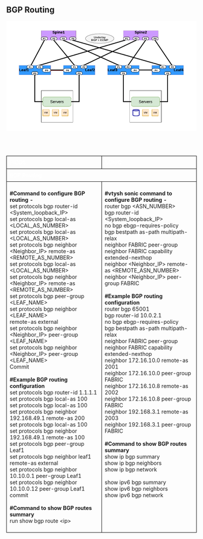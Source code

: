 ## <b> BGP Routing</b> 

![BGP-Routing ](../img/BGP-Routing.png)

<style>
  table {
    border-collapse: collapse;
    table-layout: fixed;
    width: 100%;
  }

  th, td {
    border: 1px solid black;
    padding: 8px;
    text-align: left;
    vertical-align: top;
    word-wrap: break-word;
    width: 50%; 
  }

  th {
    color: white;
    background-color: ;
  }
</style>

<br></br>

<table>
<tr>
<th>PICOS</th>
<th>SONiC</th>
</tr>
<tr>
<th colspan='2'>BGP Routing</th>
</tr>
<tr>
<td>

<b>#Command to configure BGP routing -</b><br>
set protocols bgp router-id &lt;System_loopback_IP><br>
 set protocols bgp local-as &lt;LOCAL_AS_NUMBER><br>
 set protocols bgp local-as &lt;LOCAL_AS_NUMBER><Br>
 set protocols bgp neighbor &lt;Neighbor_IP> remote-as &lt;REMOTE_AS_NUMBER><br>
 set protocols bgp local-as &lt;LOCAL_AS_NUMBER><br>
 set protocols bgp neighbor &lt;Neighbor_IP>  remote-as &lt;REMOTE_AS_NUMBER><br>
 set protocols bgp peer-group &lt;LEAF_NAME><br>
 set protocols bgp neighbor &lt;LEAF_NAME><br>
 remote-as external<br>
 set protocols bgp neighbor &lt;Neighbor_IP> peer-group &lt;LEAF_NAME><br>
 set protocols bgp neighbor &lt;Neighbor_IP>  peer-group &lt;LEAF_NAME><br>
Commit<br>
</br>
<b>#Example BGP routing configuration</b><br>
 set protocols bgp router-id 1.1.1.1<br>
 set protocols bgp local-as 100<Br>
 set protocols bgp local-as 100<br>
 set protocols bgp neighbor 192.168.49.1 remote-as 200<br>
 set protocols bgp local-as 100<br>
 set protocols bgp neighbor 192.168.49.1 remote-as 100<br>
 set protocols bgp peer-group Leaf1<br>
 set protocols bgp neighbor leaf1 remote-as external<br>
 set protocols bgp neighbor 10.10.0.1 peer-group Leaf1<br>
 set protocols bgp neighbor 10.10.0.12 peer-group Leaf1<br>
commit<br>
</br>
<b>#Command to show BGP routes summary</b><br>
run show bgp route &lt;ip>

</td>
<td>

<b>#vtysh sonic command  to configure BGP routing -</b><br>
router bgp &lt;ASN_NUMBER><br>
bgp router-id &lt;System_loopback_IP><br>
no bgp ebgp-requires-policy<br>
bgp bestpath as-path multipath-relax<br>
neighbor FABRIC peer-group<br>
neighbor FABRIC capability extended-nexthop<br>
neighbor &lt;Neighbor_IP>  remote-as &lt;REMOTE_ASN_NUMBER><br>
neighbor &lt;Neighbor_IP>  peer-group FABRIC<br>
</br>
<b>#Example BGP routing configuration</b><br>
router bgp 65001<br>
bgp router-id 10.0.2.1<br>
no bgp ebgp-requires-policy<br>
bgp bestpath as-path multipath-relax<br>
neighbor FABRIC peer-group<br>
neighbor FABRIC capability extended-nexthop<br>
neighbor 172.16.10.0 remote-as 2001<br>
neighbor 172.16.10.0 peer-group FABRIC<br>
neighbor 172.16.10.8 remote-as 2002<br>
neighbor 172.16.10.8 peer-group FABRIC<br>
neighbor 192.168.3.1 remote-as 2003<br>
neighbor 192.168.3.1 peer-group FABRIC<br>
</br>
<b>#Command to show BGP routes summary</b><br>
show ip bgp summary<br>
show ip bgp neighbors<br>
show ip bgp network<br>
</br>
show ipv6 bgp summary</br>
show ipv6 bgp neighbors<br>
show ipv6 bgp network<Br>
</br>
</td>
</tr>
</table>